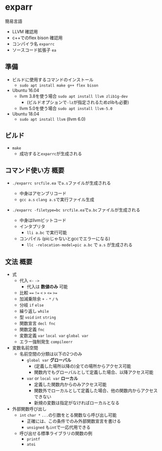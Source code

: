 # exparr
簡易言語

* LLVM 確認用
* c++でのflex bison 確認用
* コンパイラ名 `exparrc`
* ソースコード拡張子 `ea` 


## 準備
* ビルドに使用するコマンドのインストール
    * `sudo apt install make g++ flex bison`
* Ubuntu 16.04
    * llvm 3.8を使う場合 `sudo apt install llvm zlib1g-dev`
        * (ビルドオプションで`-lz`が指定されるためzlibも必要)
    * llvm 5.0を使う場合 `sudo apt install llvm-5.0`
* Ubuntu 18.04
    * `sudo apt install llvm` (llvm 6.0)


## ビルド
* `make`
    * 成功すると`exparrc`が生成される


## コマンド使い方 概要
* `./exparrc srcfile.ea` で`a.s`ファイルが生成される
    * 中身はアセンブリコード
    * `gcc a.s` `clang a.s`で実行ファイル生成

* `./exparrc -filetype=bc srcfile.ea`で`a.bc`ファイルが生成される
    * 中身はllvmビットコード
    * インタプリタ
        * `lli a.bc` で実行可能
    * コンパイル (picじゃないとgccでエラーになる)
        * `llc -relocation-model=pic a.bc` で `a.s` が生成される


## 文法 概要
* 式
    * 代入 `<-` `->`
        * 代入は __数値のみ__ 可能
    * 比較 `==` `!=` `<` `>` `<=` `>=`
    * 加減乗除余 `+` `-` `*` `/` `%`
    * 分岐 `if` `else`
    * 繰り返し `while`
    * 型 `void` `int` `string`
    * 関数宣言 `decl fnc`
    * 関数定義 `fnc`
    * 変数定義 `var` `local var` `global var`
    * エラー強制発生 `compileerr`
* 変数名前空間
    * 名前空間の分類は以下の2つのみ
        * `global var` __グローバル__
            * (定義した場所以降の)全ての場所からアクセス可能
            * 関数内でもグローバルとして定義した場合、以降アクセス可能
        * `var` or `local var` __ローカル__
            * 定義した関数内からのみアクセス可能
            * 関数外でローカルとして定義した場合、他の関数内からアクセスできない
            * 新規の変数は指定がなければローカルとなる
* 外部関数呼び出し
    * `int` `char *` `...`の引数をとる関数なら呼び出し可能
        * 正確には、この条件でのみ外部関数宣言を書ける
        * `unsigned` も`int`で一応代用できる
    * 呼び出せる標準ライブラリの関数の例
        * `printf`
        * `atoi`

